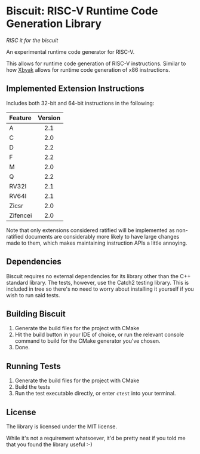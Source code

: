 # Biscuit: RISC-V Runtime Code Generation Library

*RISC it for the biscuit*

An experimental runtime code generator for RISC-V.

This allows for runtime code generation of RISC-V instructions. Similar
to how [Xbyak](https://github.com/herumi/xbyak) allows for runtime code generation of x86 instructions.


## Implemented Extension Instructions

Includes both 32-bit and 64-bit instructions in the following:

| Feature   | Version |
|:----------|:-------:|
| A         | 2.1     |
| C         | 2.0     |
| D         | 2.2     |
| F         | 2.2     |
| M         | 2.0     |
| Q         | 2.2     |
| RV32I     | 2.1     |
| RV64I     | 2.1     |
| Zicsr     | 2.0     |
| Zifencei  | 2.0     |

Note that only extensions considered ratified will be implemented
as non-ratified documents are considerably more likely to have
large changes made to them, which makes maintaining instruction
APIs a little annoying.


## Dependencies

Biscuit requires no external dependencies for its library other than the C++ standard library. 
The tests, however, use the Catch2 testing library. This is included in tree so there's no need
to worry about installing it yourself if you wish to run said tests.


## Building Biscuit

1. Generate the build files for the project with CMake
2. Hit the build button in your IDE of choice, or run the relevant console command to build for the CMake generator you've chosen.
3. Done.


## Running Tests

1. Generate the build files for the project with CMake
2. Build the tests
3. Run the test executable directly, or enter `ctest` into your terminal.


## License

The library is licensed under the MIT license.

While it's not a requirement whatsoever, it'd be pretty neat if you told me that you found the library useful :-)